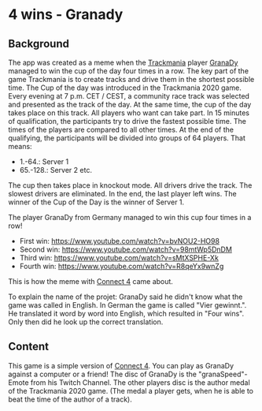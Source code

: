 # 4 wins - Granady

## Background

The app was created as a meme when the <a href="https://en.wikipedia.org/wiki/Trackmania">Trackmania</a> player <a href="https://www.twitch.tv/granadyy">GranaDy</a> managed to win the cup of the day four times in a row. The key part of the game Trackmania is to create tracks and drive them in the shortest possible time. The Cup of the day was introduced in the Trackmania 2020 game. Every evening at 7 p.m. CET / CEST, a community race track was selected and presented as the track of the day. At the same time, the cup of the day takes place on this track. All players who want can take part. In 15 minutes of qualification, the participants try to drive the fastest possible time. The times of the players are compared to all other times. At the end of the qualifying, the participants will be divided into groups of 64 players. That means: 

- 1.-64.: Server 1
- 65.-128.: Server 2 
etc.

The cup then takes place in knockout mode. All drivers drive the track. The slowest drivers are eliminated. In the end, the last player left wins. The winner of the Cup of the Day is the winner of Server 1.

The player GranaDy from Germany managed to win this cup four times in a row!

* First win:    https://www.youtube.com/watch?v=bvNOU2-HO98
* Second win:   https://www.youtube.com/watch?v=98mtWp5DnDM
* Third win:    https://www.youtube.com/watch?v=sMtXSPHE-Xk
* Fourth win:   https://www.youtube.com/watch?v=R8qeYx9wnZg

This is how the meme with <a href="https://en.wikipedia.org/wiki/Connect_Four">Connect 4</a> came about. 

To explain the name of the projet: GranaDy said he didn't know what the game was called in English. In German the game is called "Vier gewinnt.". He translated it word by word into English, which resulted in "Four wins". Only then did he look up the correct translation.

## Content

This game is a simple version of <a href="https://en.wikipedia.org/wiki/Connect_Four">Connect 4</a>. You can play as GranaDy against a computer or a friend! The disc of GranaDy is the "granaSpeed"-Emote from his Twitch Channel. The other players disc is the author medal of the Trackmania 2020 game. (The medal a player gets, when he is able to beat the time of the author of a track).
